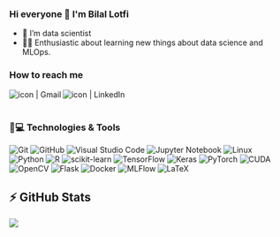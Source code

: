 ### Hi everyone 👋 I'm Bilal Lotfi

- 🏫 I’m data scientist
- 👨‍💻 Enthusiastic about learning new things about data science and MLOps.



### How to reach me

<p>
<a href="mailto:bilal.lotfi@adria-bt.com">
    <img align="left" src="https://img.shields.io/badge/Gmail-D14836?style=for-the-badge&logo=gmail&logoColor=white" alt="icon | Gmail"/>
</a>
<a href="https://www.linkedin.com/in/bilalltf/">
    <img align="left" src="https://img.shields.io/badge/linkedin-%230077B5.svg?style=for-the-badge&logo=linkedin&logoColor=white" alt="icon | LinkedIn" >
</a>
</a>
</p>
<br /><br />




### 🚀💻 Technologies & Tools

  ![Git](https://img.shields.io/badge/git-%23F05033.svg?style=for-the-badge&logo=git&logoColor=white)
  ![GitHub](https://img.shields.io/badge/github-%23121011.svg?style=for-the-badge&logo=github&logoColor=white)
  ![Visual Studio Code](https://img.shields.io/badge/Visual%20Studio%20Code-0078d7.svg?style=for-the-badge&logo=visual-studio-code&logoColor=white)
  ![Jupyter Notebook](https://img.shields.io/badge/jupyter-%23FA0F00.svg?style=for-the-badge&logo=jupyter&logoColor=white)
  ![Linux](https://img.shields.io/badge/Linux-FCC624?style=for-the-badge&logo=linux&logoColor=black)
  ![Python](https://img.shields.io/badge/python-3670A0?style=for-the-badge&logo=python&logoColor=ffdd54)
  ![R](https://img.shields.io/badge/r-%23276DC3.svg?style=for-the-badge&logo=r&logoColor=white)
  ![scikit-learn](https://img.shields.io/badge/scikit--learn-%23F7931E.svg?style=for-the-badge&logo=scikit-learn&logoColor=white)
  ![TensorFlow](https://img.shields.io/badge/TensorFlow-%23FF6F00.svg?style=for-the-badge&logo=TensorFlow&logoColor=white)
  ![Keras](https://img.shields.io/badge/Keras-%23D00000.svg?style=for-the-badge&logo=Keras&logoColor=white)
  ![PyTorch](https://img.shields.io/badge/PyTorch-%23EE4C2C.svg?style=for-the-badge&logo=PyTorch&logoColor=white)
  ![CUDA](https://img.shields.io/badge/NVIDIA-CUDA-%2376B900.svg?style=for-the-badge&logo=nVIDIA&logoColor=white)
  ![OpenCV](https://img.shields.io/badge/opencv-%23white.svg?style=for-the-badge&logo=opencv&logoColor=white)
  ![Flask](https://img.shields.io/badge/flask-%23000.svg?style=for-the-badge&logo=flask&logoColor=white)
  ![Docker](https://img.shields.io/badge/docker-%230db7ed.svg?style=for-the-badge&logo=docker&logoColor=white)
  ![MLFlow](https://img.shields.io/badge/mlflow-%23008080.svg?style=for-the-badge&logo=mlflow&logoColor=white)
  ![LaTeX](https://img.shields.io/badge/latex-%23008080.svg?style=for-the-badge&logo=latex&logoColor=white)
## ⚡ GitHub Stats

<img align="left" src="https://github-readme-stats.vercel.app/api?username=bilalltf&show_icons=true&count_private=true&theme=gruvbox" />


